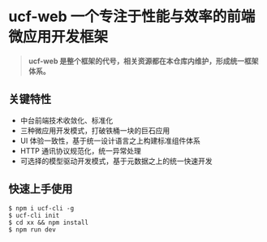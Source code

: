 # ucf-web 一个专注于性能与效率的前端微应用开发框架

> **ucf-web 是整个框架的代号，相关资源都在本仓库内维护，形成统一框架体系。**

## 关键特性

- 中台前端技术收敛化、标准化
- 三种微应用开发模式，打破铁桶一块的巨石应用
- UI 体验一致性，基于统一设计语言之上构建标准组件体系
- HTTP 通讯协议规范化，统一异常处理
- 可选择的模型驱动开发模式，基于元数据之上的统一快速开发

## 快速上手使用

```
$ npm i ucf-cli -g
$ ucf-cli init
$ cd xx && npm install
$ npm run dev
```


